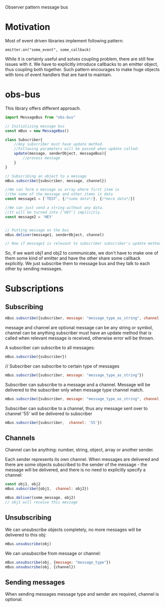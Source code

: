Observer pattern message bus

# Motivation
Most of event driven libraries implement following pattern:

```
emitter.on("some_event", some_callback)
```
While it is certainly useful and solves coupling problem, there are still few issues with it.
We have to explicitly introduce callbacks to an emitter object, thus coupling both together.
Such pattern encourages to make huge objects with tons of event handlers that are hard to maintain.

# obs-bus 
This library offers different approach.

``` javascript
import MessageBus from "obs-bus"

// Initializing message bus
const mBus = new MessageBus()

class Subscriber{
    //Any subscriber must have update method.
    //Following parameters will be passed when update called:
    update(message, senderObject, messageBus){
        //process message
    }
}

// Subscribing an object to a message
mBus.subscribe({subscriber, message, channel}) 

//We can form a message as array where first item is 
//the name of the message and other items is data
const message1 = ['TEST', {/*some data*/}, {/*more data*/}]

//We can just send a string without any data.
//It will be turned into ['HEY'] implicitly.
const message2 = 'HEY'


// Putting message on the bus
mBus.deliver(message1, senderObject, channel)

// Now if message1 is relevant to subscriber subscriber's update method will be called.

```

So, if we want obj1 and obj2 to communicate, we don't have to 
make one of them some kind of emitter and have the other share some callback explicitly. We just subscribe them to message bus and they talk to each other by sending messages.


# Subscriptions 

## Subscribing

``` javascript
mBus.subscribe({subscriber, message: "message_type_as_string", channel: '55'})
```
message and channel are optional
message can be any string or symbol, channel can be anything subscriber must have an update method that is called when relevant message is received,  otherwise error will be thrown.


A subscriber can subscribe to all messages:
```javascript
mBus.subscribe({subscriber})

```

// Subscriber can subscribe to certain type of messages
```javascript
mBus.subscribe({subscriber, message: "message_type_as_string"})
```

Subscriber can subscribe to a message and a channel.
Message will be delivered to the subscriber only when message type
channel match.
```javascript
mBus.subscribe({subscriber, message: "message_type_as_string", channel: '55'})
```

Subscriber can subscribe to a channel, thus
any message sent over to channel '55' will be delivered to subscriber
```javascript
mBus.subscribe({subscriber,  channel: '55'})
```

## Channels
Channel can be anything: number, string, object, array or another sender. 

Each sender represents its own channel. When messages are delivered and there are some objects subscribed to the sender of the message - the message will be delivered, and there is no need to 
explicitly specify a channel: 


```javascript
const obj1, obj2
mBus.subscribe({obj1,  channel: obj2})

mBus.deliver(some_message, obj2)
// obj1 will receive this message
```

## Unsubscribing
We can unsubscribe objects completely, no more messages will be delivered to this obj:
```javascript
mBus.unsubscribe(obj)
```

We can unsubscribe from message or channel:
```javascript
mBus.unsubscribe(obj, {message: "message_type"})
mBus.unsubscribe(obj, {channel})
```

## Sending messages
When sending messages message type and sender are required, 
channel is optional.



